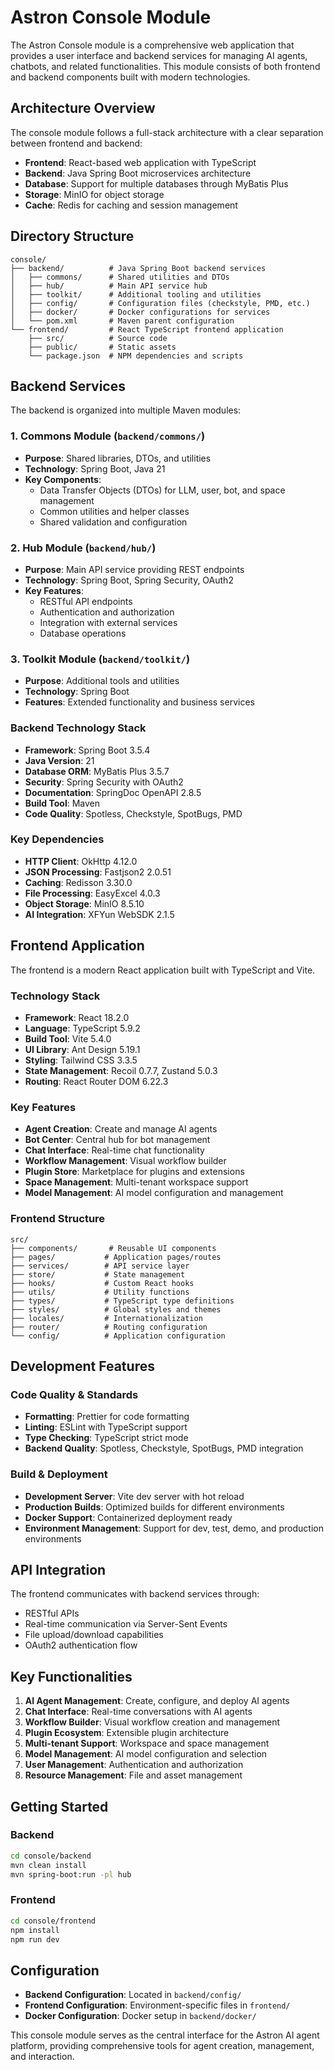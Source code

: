 # Astron Console Module

The Astron Console module is a comprehensive web application that provides a user interface and backend services for managing AI agents, chatbots, and related functionalities. This module consists of both frontend and backend components built with modern technologies.

## Architecture Overview

The console module follows a full-stack architecture with a clear separation between frontend and backend:

- **Frontend**: React-based web application with TypeScript
- **Backend**: Java Spring Boot microservices architecture
- **Database**: Support for multiple databases through MyBatis Plus
- **Storage**: MinIO for object storage
- **Cache**: Redis for caching and session management

## Directory Structure

```
console/
├── backend/          # Java Spring Boot backend services
│   ├── commons/      # Shared utilities and DTOs
│   ├── hub/          # Main API service hub
│   ├── toolkit/      # Additional tooling and utilities
│   ├── config/       # Configuration files (checkstyle, PMD, etc.)
│   ├── docker/       # Docker configurations for services
│   └── pom.xml       # Maven parent configuration
└── frontend/         # React TypeScript frontend application
    ├── src/          # Source code
    ├── public/       # Static assets
    └── package.json  # NPM dependencies and scripts
```

## Backend Services

The backend is organized into multiple Maven modules:

### 1. Commons Module (`backend/commons/`)
- **Purpose**: Shared libraries, DTOs, and utilities
- **Technology**: Spring Boot, Java 21
- **Key Components**:
  - Data Transfer Objects (DTOs) for LLM, user, bot, and space management
  - Common utilities and helper classes
  - Shared validation and configuration

### 2. Hub Module (`backend/hub/`)
- **Purpose**: Main API service providing REST endpoints
- **Technology**: Spring Boot, Spring Security, OAuth2
- **Key Features**:
  - RESTful API endpoints
  - Authentication and authorization
  - Integration with external services
  - Database operations

### 3. Toolkit Module (`backend/toolkit/`)
- **Purpose**: Additional tools and utilities
- **Technology**: Spring Boot
- **Features**: Extended functionality and business services

### Backend Technology Stack
- **Framework**: Spring Boot 3.5.4
- **Java Version**: 21
- **Database ORM**: MyBatis Plus 3.5.7
- **Security**: Spring Security with OAuth2
- **Documentation**: SpringDoc OpenAPI 2.8.5
- **Build Tool**: Maven
- **Code Quality**: Spotless, Checkstyle, SpotBugs, PMD

### Key Dependencies
- **HTTP Client**: OkHttp 4.12.0
- **JSON Processing**: Fastjson2 2.0.51
- **Caching**: Redisson 3.30.0
- **File Processing**: EasyExcel 4.0.3
- **Object Storage**: MinIO 8.5.10
- **AI Integration**: XFYun WebSDK 2.1.5

## Frontend Application

The frontend is a modern React application built with TypeScript and Vite.

### Technology Stack
- **Framework**: React 18.2.0
- **Language**: TypeScript 5.9.2
- **Build Tool**: Vite 5.4.0
- **UI Library**: Ant Design 5.19.1
- **Styling**: Tailwind CSS 3.3.5
- **State Management**: Recoil 0.7.7, Zustand 5.0.3
- **Routing**: React Router DOM 6.22.3

### Key Features
- **Agent Creation**: Create and manage AI agents
- **Bot Center**: Central hub for bot management
- **Chat Interface**: Real-time chat functionality
- **Workflow Management**: Visual workflow builder
- **Plugin Store**: Marketplace for plugins and extensions
- **Space Management**: Multi-tenant workspace support
- **Model Management**: AI model configuration and management

### Frontend Structure
```
src/
├── components/       # Reusable UI components
├── pages/           # Application pages/routes
├── services/        # API service layer
├── store/           # State management
├── hooks/           # Custom React hooks
├── utils/           # Utility functions
├── types/           # TypeScript type definitions
├── styles/          # Global styles and themes
├── locales/         # Internationalization
├── router/          # Routing configuration
└── config/          # Application configuration
```

## Development Features

### Code Quality & Standards
- **Formatting**: Prettier for code formatting
- **Linting**: ESLint with TypeScript support
- **Type Checking**: TypeScript strict mode
- **Backend Quality**: Spotless, Checkstyle, SpotBugs, PMD integration

### Build & Deployment
- **Development Server**: Vite dev server with hot reload
- **Production Builds**: Optimized builds for different environments
- **Docker Support**: Containerized deployment ready
- **Environment Management**: Support for dev, test, demo, and production environments

## API Integration

The frontend communicates with backend services through:
- RESTful APIs
- Real-time communication via Server-Sent Events
- File upload/download capabilities
- OAuth2 authentication flow

## Key Functionalities

1. **AI Agent Management**: Create, configure, and deploy AI agents
2. **Chat Interface**: Real-time conversations with AI agents
3. **Workflow Builder**: Visual workflow creation and management
4. **Plugin Ecosystem**: Extensible plugin architecture
5. **Multi-tenant Support**: Workspace and space management
6. **Model Management**: AI model configuration and selection
7. **User Management**: Authentication and authorization
8. **Resource Management**: File and asset management

## Getting Started

### Backend
```bash
cd console/backend
mvn clean install
mvn spring-boot:run -pl hub
```

### Frontend
```bash
cd console/frontend
npm install
npm run dev
```

## Configuration

- **Backend Configuration**: Located in `backend/config/`
- **Frontend Configuration**: Environment-specific files in `frontend/`
- **Docker Configuration**: Docker setup in `backend/docker/`

This console module serves as the central interface for the Astron AI agent platform, providing comprehensive tools for agent creation, management, and interaction.